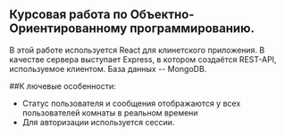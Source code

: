 ## Курсовая работа по Объектно-Ориентированному программированию.

В этой работе используется React для клинетского приложения. 
В качестве сервера выступает Express, в котором создаётся REST-API, используемое клиентом.
База данных -- MongoDB.

##К лючевые особенности:
* Статус пользователя и сообщения отображаются у всех пользователей комнаты в реальном времени
* Для авторизации используется сессии.
